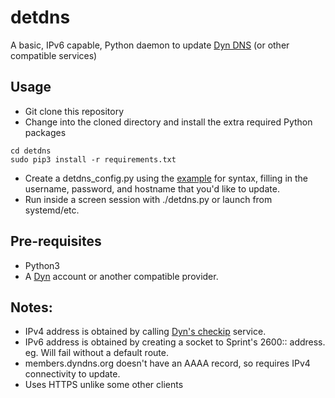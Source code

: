 # detdns

A basic, IPv6 capable, Python daemon to update [Dyn DNS](https://dyn.com) (or other compatible services)

## Usage
* Git clone this repository
* Change into the cloned directory and install the extra required Python packages
```
cd detdns
sudo pip3 install -r requirements.txt
```

* Create a detdns_config.py using the [example](https://github.com/detobate/detdns/raw/detdns_config.example.py) for syntax, filling in the username, password, and hostname that you'd like to update.
* Run inside a screen session with ./detdns.py or launch from systemd/etc.

## Pre-requisites
* Python3
* A [Dyn](https://dyn.com) account or another compatible provider.

## Notes:
* IPv4 address is obtained by calling [Dyn's checkip](http://checkip.dyndns.com/) service.
* IPv6 address is obtained by creating a socket to Sprint's 2600:: address. eg. Will fail without a default route.
* members.dyndns.org doesn't have an AAAA record, so requires IPv4 connectivity to update.
* Uses HTTPS unlike some other clients